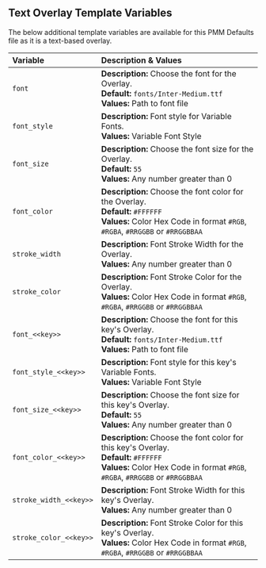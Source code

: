 ## Text Overlay Template Variables

The below additional template variables are available for this PMM Defaults file as it is a text-based overlay.

| Variable               | Description & Values                                                                                                                                                       |
|:-----------------------|:---------------------------------------------------------------------------------------------------------------------------------------------------------------------------|
| `font`                 | **Description:** Choose the font for the Overlay.<br>**Default:** `fonts/Inter-Medium.ttf`<br>**Values:** Path to font file                                                |
| `font_style`           | **Description:** Font style for Variable Fonts.<br>**Values:** Variable Font Style                                                                                         |
| `font_size`            | **Description:** Choose the font size for the Overlay.<br>**Default:** `55`<br>**Values:** Any number greater than 0                                                       |
| `font_color`           | **Description:** Choose the font color for the Overlay.<br>**Default:** `#FFFFFF`<br>**Values:** Color Hex Code in format `#RGB`, `#RGBA`, `#RRGGBB` or `#RRGGBBAA`        |
| `stroke_width`         | **Description:** Font Stroke Width for the Overlay.<br>**Values:** Any number greater than 0                                                                               |
| `stroke_color`         | **Description:** Font Stroke Color for the Overlay.<br>**Values:** Color Hex Code in format `#RGB`, `#RGBA`, `#RRGGBB` or `#RRGGBBAA`                                      |
| `font_<<key>>`         | **Description:** Choose the font for this key's Overlay.<br>**Default:** `fonts/Inter-Medium.ttf`<br>**Values:** Path to font file                                         |
| `font_style_<<key>>`   | **Description:** Font style for this key's Variable Fonts.<br>**Values:** Variable Font Style                                                                              |
| `font_size_<<key>>`    | **Description:** Choose the font size for this key's Overlay.<br>**Default:** `55`<br>**Values:** Any number greater than 0                                                |
| `font_color_<<key>>`   | **Description:** Choose the font color for this key's Overlay.<br>**Default:** `#FFFFFF`<br>**Values:** Color Hex Code in format `#RGB`, `#RGBA`, `#RRGGBB` or `#RRGGBBAA` |
| `stroke_width_<<key>>` | **Description:** Font Stroke Width for this key's Overlay.<br>**Values:** Any number greater than 0                                                                        |
| `stroke_color_<<key>>` | **Description:** Font Stroke Color for this key's Overlay.<br>**Values:** Color Hex Code in format `#RGB`, `#RGBA`, `#RRGGBB` or `#RRGGBBAA`                               |